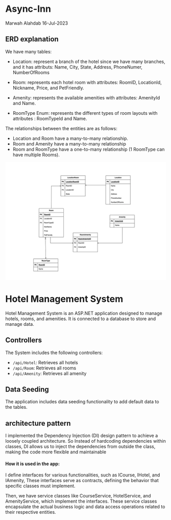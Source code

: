 # Async-Inn
Marwah Alahdab
16-Jul-2023


## ERD explanation

We have many tables:
- Location: represent a branch of the hotel since we have many branches, and it has attributs: Name, City, State, Address, PhoneNumer, NumberOfRooms

- Room: represents each hotel room with attributes: RoomID, LocationId, Nickname, Price, and PetFriendly.

- Amenity: represents the available amenities with attributes: AmenityId and Name.

- RoomType Enum: represents the different types of room layouts with attributes : RoomTypeId and Name.


The relationships between the entities are as follows:

- Location and Room have a many-to-many relationship.
- Room and Amenity have a many-to-many relationship 
- Room and RoomType have a one-to-many relationship (1 RoomType can have multiple Rooms).







![ERD](lab11.png)


# Hotel Management System

Hotel Management System is an ASP.NET application designed to manage hotels, rooms, and amenities.
It is connected to a database to store and manage data.





## Controllers

The System includes the following controllers:

- `/api/Hotel`: Retrieves all hotels
- `/api/Room`: Retrieves all rooms
- `/api/Amenity`: Retrieves all amenity




## Data Seeding

The application includes data seeding functionality to add default data to the tables.





## architecture pattern
I implemented the Dependency Injection (DI) design pattern to achieve a loosely coupled architecture. 
So Instead of hardcoding dependencies within classes, DI allows us to inject the dependencies from outside the class, making the code more flexible and maintainable

#### How it is used in the app:
I define interfaces for various functionalities, such as ICourse, IHotel, and IAmenity, These interfaces serve as contracts, defining the behavior that specific classes must implement.

Then, we have service classes like CourseService, HotelService, and AmenityService, which implement the interfaces. These service classes encapsulate the actual business logic and data access operations related to their respective entities.

